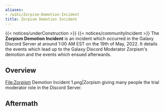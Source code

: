 ```yaml
---
aliases:
- /wiki/Zorpism-Demotion-Incident
title: Zorpism Demotion Incident
---
```


{{< notices/underConstruction >}} {{< notices/communityIncident >}} The **Zorpism Demotion Incident** is an incident which occurred in the Galaxy Discord Server at around 1:00 AM EST on the 19th of May, 2022. It details the events which lead up to the Galaxy Discord Moderator Zorpism's demotion and the events which ensued afterwards.

## Overview

<File:Zorpism> Demotion Incident 1.png|Zorpism giving many people the trial moderator role in the Discord Server.

## Aftermath